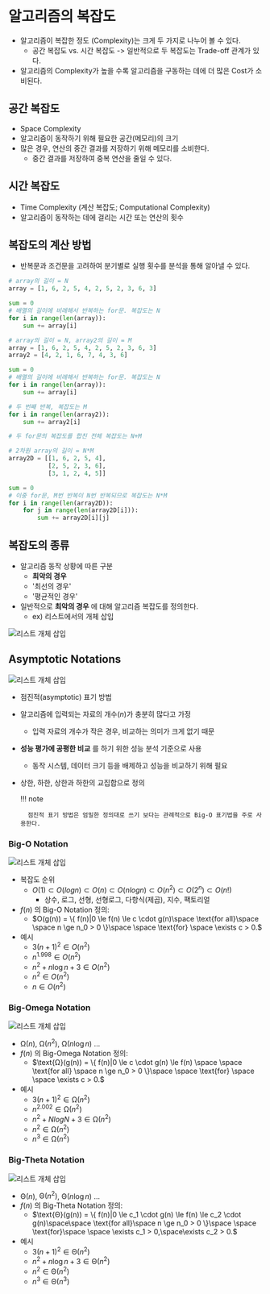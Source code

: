 # 알고리즘의 복잡도

- 알고리즘이 복잡한 정도 (Complexity)는 크게 두 가지로 나누어 볼 수 있다.
    - 공간 복잡도 vs. 시간 복잡도 -> 일반적으로 두 복잡도는 Trade-off 관계가 있다.
- 알고리즘의 Complexity가 높을 수록 알고리즘을 구동하는 데에 더 많은 Cost가 소비된다.

## 공간 복잡도

- Space Complexity
- 알고리즘이 동작하기 위해 필요한 공간(메모리)의 크기
- 많은 경우, 연산의 중간 결과를 저장하기 위해 메모리를 소비한다.
    - 중간 결과를 저장하여 중복 연산을 줄일 수 있다.

## 시간 복잡도

- Time Complexity (계산 복잡도; Computational Complexity)
- 알고리즘이 동작하는 데에 걸리는 시간 또는 연산의 횟수

## 복잡도의 계산 방법

- 반복문과 조건문을 고려하여 분기별로 실행 횟수를 분석을 통해 알아낼 수 있다.

``` python
# array의 길이 = N
array = [1, 6, 2, 5, 4, 2, 5, 2, 3, 6, 3]

sum = 0
# 배열의 길이에 비례해서 반복하는 for문. 복잡도는 N
for i in range(len(array)):
    sum += array[i]
```

``` python
# array의 길이 = N, array2의 길이 = M
array = [1, 6, 2, 5, 4, 2, 5, 2, 3, 6, 3]
array2 = [4, 2, 1, 6, 7, 4, 3, 6]

sum = 0
# 배열의 길이에 비례해서 반복하는 for문. 복잡도는 N
for i in range(len(array)):
    sum += array[i]

# 두 번째 반복, 복잡도는 M
for i in range(len(array2)):
    sum += array2[i]

# 두 for문의 복잡도를 합친 전체 복잡도는 N+M
```

``` python
# 2차원 array의 길이 = N*M
array2D = [[1, 6, 2, 5, 4],
           [2, 5, 2, 3, 6],
           [3, 1, 2, 4, 5]]

sum = 0
# 이중 for문, M번 반복이 N번 반복되므로 복잡도는 N*M
for i in range(len(array2D)):
    for j in range(len(array2D[i])):
        sum += array2D[i][j]
```

## 복잡도의 종류

- 알고리즘 동작 상황에 따른 구분
    - **최악의 경우**
    - '최선의 경우'
    - '평균적인 경우'
- 일반적으로 **최악의 경우** 에 대해 알고리즘 복잡도를 정의한다.
    - ex) 리스트에서의 개체 삽입

![리스트 개체 삽입](img/section4/1.png)

## Asymptotic Notations

![리스트 개체 삽입](img/section4/2.png)

- 점진적(asymptotic) 표기 방법
- 알고리즘에 입력되는 자료의 개수($n$)가 충분히 많다고 가정
    - 입력 자료의 개수가 작은 경우, 비교하는 의미가 크게 없기 때문
- **성능 평가에 공평한 비교** 를 하기 위한 성능 분석 기준으로 사용
    - 동작 시스템, 데이터 크기 등을 배제하고 성능을 비교하기 위해 필요
- 상한, 하한, 상한과 하한의 교집합으로 정의

    !!! note

        점진적 표기 방법은 엄밀한 정의대로 쓰기 보다는 관례적으로 Big-O 표기법을 주로 사용한다.


### Big-O Notation

![리스트 개체 삽입](img/section4/3.png)

- 복잡도 순위
    - $O(1) \subset O(logn) \subset O(n) \subset O(nlogn) \subset O(n^2) \subset O(2^n) \subset O(n!)$
        - 상수, 로그, 선형, 선형로그, 다항식(제곱), 지수, 팩토리얼
- $f(n)$ 의 Big-O Notation 정의:
    - $O(g(n)) = \{ f(n)|0 \le f(n) \le c \cdot g(n)\space \text{for all}\space \space n \ge n_0 > 0 \}\space \space \text{for} \space \exists c > 0.$
- 예시
    - $3(n+1)^2 \in O(n^2)$
    - $n^{1.998} \in O(n^2)$
    - $n^2 + n\log n + 3 \in O(n^2)$
    - $n^2 \in O(n^2)$
    - $n \in O(n^2)$

### Big-Omega  Notation

![리스트 개체 삽입](img/section4/4.png)

- $\text{Ω}(n)$,  $\text{Ω}(n^2)$, $\text{Ω}(n\log n)$ ...
- $f(n)$ 의 Big-Omega Notation 정의:
    - $\text{Ω}(g(n)) = \{ f(n)|0 \le c \cdot g(n) \le f(n) \space \space  \text{for all} \space n \ge n_0 > 0 \}\space \space \text{for} \space \space \exists c > 0.$
- 예시
    - $3(n+1)^2 \in \text{Ω}(n^2)$
    - $n^{2.002} \in \text{Ω}(n^2)$
    - $n^2 + NlogN + 3 \in \text{Ω}(n^2)$
    - $n^2 \in \text{Ω}(n^2)$
    - $n^3 \in \text{Ω}(n^2)$

### Big-Theta Notation

![리스트 개체 삽입](img/section4/5.png)

- $\text{Θ}(n)$,  $\text{Θ}(n^2)$, $\text{Θ}(n\log n)$ ...
- $f(n)$ 의 Big-Theta Notation 정의:
    - $\text{Θ}(g(n)) = \{ f(n)|0 \le c_1 \cdot g(n) \le f(n) \le c_2 \cdot g(n)\space\space \text{for all}\space n \ge n_0 > 0 \}\space \space \text{for}\space \space \exists c_1 > 0,\space\exists c_2 > 0.$
- 예시
    - $3(n+1)^2 \in \text{Θ}(n^2)$
    - $n^2 + n\log n + 3 \in \text{Θ}(n^2)$
    - $n^2 \in \text{Θ}(n^2)$
    - $n^3 \in \text{Θ}(n^3)$
